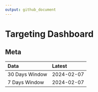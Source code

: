 ```yaml
---
output: github_document
---
```


# Targeting Dashboard



## Meta


|Data           |Latest     |
|:--------------|:----------|
|30 Days Window |2024-02-07 |
|7 Days Window  |2024-02-07 |
